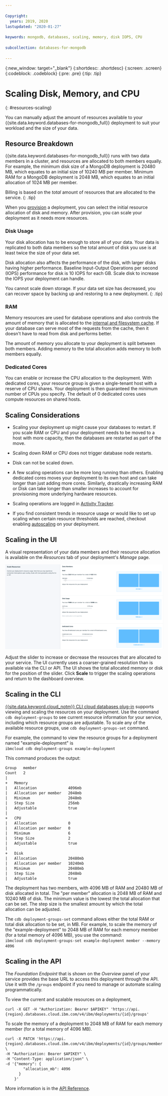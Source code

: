 ```yaml
---

Copyright:
  years: 2019, 2020
lastupdated: "2020-01-27"

keywords: mongodb, databases, scaling, memory, disk IOPS, CPU

subcollection: databases-for-mongodb

---
```


{:new_window: target="_blank"}
{:shortdesc: .shortdesc}
{:screen: .screen}
{:codeblock: .codeblock}
{:pre: .pre}
{:tip: .tip}

# Scaling Disk, Memory, and CPU
{: #resources-scaling}

You can manually adjust the amount of resources available to your {{site.data.keyword.databases-for-mongodb_full}} deployment to suit your workload and the size of your data.

## Resource Breakdown

{{site.data.keyword.databases-for-mongodb_full}} runs with two data members in a cluster, and resources are allocated to both members equally. For example, the minimum disk size of a MongoDB deployment is 20480 MB, which equates to an initial size of 10240 MB per member. Minimum RAM for a MongoDB deployment is 2048 MB, which equates to an initial allocation of 1024 MB per member.

Billing is based on the _total_ amount of resources that are allocated to the service.
{: .tip}

When you [provision](/docs/databases-for-mongodb?topic=cloud-databases-provisioning#provisioning) a deployment, you can select the initial resource allocation of disk and memory. After provision, you can scale your deployment as it needs more resources.

### Disk Usage

Your disk allocation has to be enough to store all of your data. Your data is replicated to both data members so the total amount of disk you use is at least twice the size of your data set. 

Disk allocation also affects the performance of the disk, with larger disks having higher performance. Baseline Input-Output Operations per second (IOPS) performance for disk is 10 IOPS for each GB. Scale disk to increase the IOPS your deployment can handle.
 
You cannot scale down storage. If your data set size has decreased, you can recover space by backing up and restoring to a new deployment.
{: .tip} 

### RAM

Memory resources are used for database operations and also controls the amount of memory that is allocated to the [internal and filesystem cache](/docs/databases-for-mongodb?topic=databases-for-mongodb-high-availability). If your database can serve most of the requests from the cache, then it doesn't have to read from disk and performs better. 

The amount of memory you allocate to your deployment is split between both members. Adding memory to the total allocation adds memory to both members equally.

### Dedicated Cores

You can enable or increase the CPU allocation to the deployment. With dedicated cores, your resource group is given a single-tenant host with a reserve of CPU shares. Your deployment is then guaranteed the minimum number of CPUs you specify. The default of 0 dedicated cores uses compute resources on shared hosts.

## Scaling Considerations

- Scaling your deployment up might cause your databases to restart. If you scale RAM or CPU and your deployment needs to be moved to a host with more capacity, then the databases are restarted as part of the move. 

- Scaling down RAM or CPU does not trigger database node restarts.

- Disk can not be scaled down.

- A few scaling operations can be more long running than others. Enabling dedicated cores moves your deployment to its own host and can take longer than just adding more cores. Similarly, drastically increasing RAM or Disk can take longer than smaller increases to account for provisioning more underlying hardware resources.

- Scaling operations are logged in [Activity Tracker](/docs/databases-for-mongodb?topic=cloud-databases-activity-tracker).

- If you find consistent trends in resource usage or would like to set up scaling when certain resource thresholds are reached, checkout enabling [autoscaling](/docs/databases-for-mongodb?topic=databases-for-mongodb-autoscaling) on your deployment.

## Scaling in the UI

A visual representation of your data members and their resource allocation is available on the _Resources_ tab of your deployment's _Manage_ page. 

![The Scale Resources Panel in _Settings_](images/settings-scaling.png)

Adjust the slider to increase or decrease the resources that are allocated to your service. The UI currently uses a coarser-grained resolution than is available via the CLI or API. The UI shows the total allocated memory or disk for the position of the slider. Click **Scale** to trigger the scaling operations and return to the dashboard overview. 

## Scaling in the CLI 

[{{site.data.keyword.cloud_notm}} CLI cloud databases plug-in](/docs/databases-cli-plugin?topic=cloud-databases-cli-cdb-reference) supports viewing and scaling the resources on your deployment. Use the command `cdb deployment-groups` to see current resource information for your service, including which resource groups are adjustable. To scale any of the available resource groups, use `cdb deployment-groups-set` command. 

For example, the command to view the resource groups for a deployment named "example-deployment" is  
`ibmcloud cdb deployment-groups example-deployment`

This command produces the output:

```
Group   member
Count   2
|
+   Memory
|   Allocation              4096mb
|   Allocation per member   2048mb
|   Minimum                 2048mb
|   Step Size               256mb
|   Adjustable              true
|
+   CPU
|   Allocation              0
|   Allocation per member   0
|   Minimum                 6
|   Step Size               2
|   Adjustable              true
|
+   Disk
|   Allocation              20480mb
|   Allocation per member   10240mb
|   Minimum                 20480mb
|   Step Size               2048mb
|   Adjustable              true
```

The deployment has two members, with 4096 MB of RAM and 20480 MB of disk allocated in total. The "per member" allocation is 2048 MB of RAM and 10240 MB of disk. The minimum value is the lowest the total allocation that can be set. The step size is the smallest amount by which the total allocation can be adjusted.

The `cdb deployment-groups-set` command allows either the total RAM or total disk allocation to be set, in MB. For example, to scale the memory of the "example-deployment" to 2048 MB of RAM for each memory member (for a total memory of 4096 MB), you use the command:  
`ibmcloud cdb deployment-groups-set example-deployment member --memory 4096`

## Scaling in the API

The _Foundation Endpoint_ that is shown on the _Overview_ panel of your service provides the base URL to access this deployment through the API. Use it with the `/groups` endpoint if you need to manage or automate scaling programmatically.

To view the current and scalable resources on a deployment,
```
curl -X GET -H "Authorization: Bearer $APIKEY" 'https://api.{region}.databases.cloud.ibm.com/v4/ibm/deployments/{id}/groups'
```

To scale the memory of a deployment to 2048 MB of RAM for each memory member (for a total memory of 4096 MB).
```
curl -X PATCH 'https://api.{region}.databases.cloud.ibm.com/v4/ibm/deployments/{id}/groups/member' \
-H "Authorization: Bearer $APIKEY" \
-H "Content-Type: application/json" \
-d '{"memory": {
        "allocation_mb": 4096
      }
    }'
```

More information is in the [API Reference](https://{DomainName}/apidocs/cloud-databases-api#get-currently-available-scaling-groups-from-a-depl).

